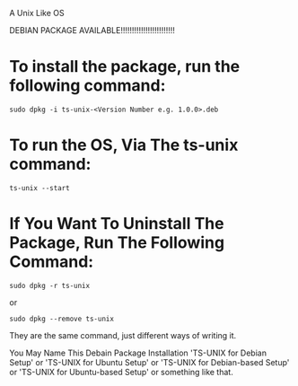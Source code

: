 A Unix Like OS

DEBIAN PACKAGE AVAILABLE!!!!!!!!!!!!!!!!!!!!!!!!

# To install the package, run the following command:

```text
sudo dpkg -i ts-unix-<Version Number e.g. 1.0.0>.deb
```

# To run the OS, Via The ts-unix command:

```text
ts-unix --start
```

# If You Want To Uninstall The Package, Run The Following Command:

```text
sudo dpkg -r ts-unix
```

or 

```text
sudo dpkg --remove ts-unix
```

They are the same command, just different ways of writing it.

You May Name This Debain Package Installation 'TS-UNIX for Debian Setup' or 'TS-UNIX for Ubuntu Setup' or 'TS-UNIX for Debian-based Setup' or 'TS-UNIX for Ubuntu-based Setup' or something like that.